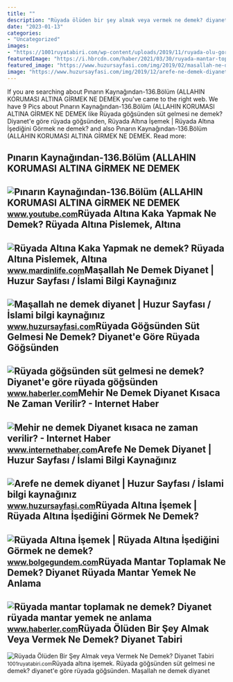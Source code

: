 ```yaml
---
title: ""
description: "Rüyada ölüden bir şey almak veya vermek ne demek? diyanet tabiri"
date: "2023-01-13"
categories:
- "Uncategorized"
images:
- "https://1001ruyatabiri.com/wp-content/uploads/2019/11/ruyada-olu-gormek-ruyada-olum-gormek-oldugunu-gormek-olunun-dirilmesi-olmus-birini-gormek-oldugunu-gormek-annenin-babanin-cocugunun.jpg"
featuredImage: "https://i.hbrcdn.com/haber/2021/03/30/ruyada-mantar-toplamak-ne-demek-diyanet-ruyada-14030005_2795_amp.jpg"
featured_image: "https://www.huzursayfasi.com/img/2019/02/masallah-ne-demek-diyanet.jpg"
image: "https://www.huzursayfasi.com/img/2019/12/arefe-ne-demek-diyanet.jpg"
---
```


If you are searching about Pınarın Kaynağından-136.Bölüm (ALLAHIN KORUMASI ALTINA GİRMEK NE DEMEK you've came to the right web. We have 9 Pics about Pınarın Kaynağından-136.Bölüm (ALLAHIN KORUMASI ALTINA GİRMEK NE DEMEK like Rüyada göğsünden süt gelmesi ne demek? Diyanet'e göre rüyada göğsünden, Rüyada Altına İşemek | Rüyada Altına İşediğini Görmek ne demek? and also Pınarın Kaynağından-136.Bölüm (ALLAHIN KORUMASI ALTINA GİRMEK NE DEMEK. Read more:

Pınarın Kaynağından-136.Bölüm (ALLAHIN KORUMASI ALTINA GİRMEK NE DEMEK
----------------------------------------------------------------------

 ![Pınarın Kaynağından-136.Bölüm (ALLAHIN KORUMASI ALTINA GİRMEK NE DEMEK](https://i.ytimg.com/vi/lQ9e5_JwEjM/maxresdefault.jpg) <small>www.youtube.com</small>Rüyada Altına Kaka Yapmak Ne Demek? Rüyada Altına Pislemek, Altına
------------------------------------------------------------------

 ![Rüyada Altına Kaka Yapmak ne demek? Rüyada Altına Pislemek, Altına](https://www.mardinlife.com/uploads/2021/07/ruyada-altina-kaka-yapmak-ne-demek-ruyada-altina-pislemek-altina-kacirmak-bokunu-gormek-ne-anlama-gelir-64825.png?234234.234234) <small>www.mardinlife.com</small>Maşallah Ne Demek Diyanet | Huzur Sayfası / İslami Bilgi Kaynağınız
-------------------------------------------------------------------

 ![Maşallah ne demek diyanet | Huzur Sayfası / İslami bilgi kaynağınız](https://www.huzursayfasi.com/img/2019/02/masallah-ne-demek-diyanet.jpg) <small>www.huzursayfasi.com</small>Rüyada Göğsünden Süt Gelmesi Ne Demek? Diyanet'e Göre Rüyada Göğsünden
----------------------------------------------------------------------

 ![Rüyada göğsünden süt gelmesi ne demek? Diyanet'e göre rüyada göğsünden](https://i.hbrcdn.com/haber/2022/10/05/ruyada-gogsunden-sut-gelmesi-ne-anlama-gelir-15335330_6420_amp.jpg) <small>www.haberler.com</small>Mehir Ne Demek Diyanet Kısaca Ne Zaman Verilir? - Internet Haber
----------------------------------------------------------------

 ![Mehir ne demek Diyanet kısaca ne zaman verilir? - Internet Haber](https://i.internethaber.com/2/714/446/storage/files/images/2021/06/23/megir-Mjia_cover.jpg) <small>www.internethaber.com</small>Arefe Ne Demek Diyanet | Huzur Sayfası / İslami Bilgi Kaynağınız
----------------------------------------------------------------

 ![Arefe ne demek diyanet | Huzur Sayfası / İslami bilgi kaynağınız](https://www.huzursayfasi.com/img/2019/12/arefe-ne-demek-diyanet.jpg) <small>www.huzursayfasi.com</small>Rüyada Altına İşemek | Rüyada Altına İşediğini Görmek Ne Demek?
---------------------------------------------------------------

 ![Rüyada Altına İşemek | Rüyada Altına İşediğini Görmek ne demek?](https://cdn.bolgegundem.com/d/other/2022/01/11/idrar-kacirma.jpg) <small>www.bolgegundem.com</small>Rüyada Mantar Toplamak Ne Demek? Diyanet Rüyada Mantar Yemek Ne Anlama
----------------------------------------------------------------------

 ![Rüyada mantar toplamak ne demek? Diyanet rüyada mantar yemek ne anlama](https://i.hbrcdn.com/haber/2021/03/30/ruyada-mantar-toplamak-ne-demek-diyanet-ruyada-14030005_2795_amp.jpg) <small>www.haberler.com</small>Rüyada Ölüden Bir Şey Almak Veya Vermek Ne Demek? Diyanet Tabiri
----------------------------------------------------------------

 ![Rüyada Ölüden Bir Şey Almak veya Vermek Ne Demek? Diyanet Tabiri](https://1001ruyatabiri.com/wp-content/uploads/2019/11/ruyada-olu-gormek-ruyada-olum-gormek-oldugunu-gormek-olunun-dirilmesi-olmus-birini-gormek-oldugunu-gormek-annenin-babanin-cocugunun.jpg) <small>1001ruyatabiri.com</small>Rüyada altına i̇şemek. Rüyada göğsünden süt gelmesi ne demek? diyanet'e göre rüyada göğsünden. Maşallah ne demek diyanet
